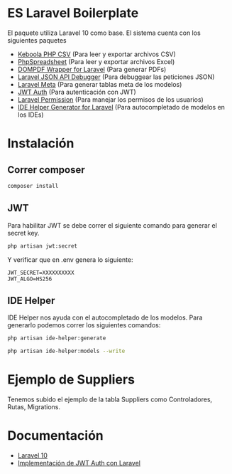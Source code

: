 # ES Laravel Boilerplate

El paquete utiliza Laravel 10 como base.
El sistema cuenta con los siguientes paquetes

- [Keboola PHP CSV](https://github.com/keboola/php-csv) (Para leer y exportar archivos CSV)
- [PhpSpreadsheet](https://github.com/PHPOffice/PhpSpreadsheet) (Para leer y exportar archivos Excel)
- [DOMPDF Wrapper for Laravel](https://github.com/barryvdh/laravel-dompdf) (Para generar PDFs)
- [Laravel JSON API Debugger](https://packagist.org/packages/lanin/laravel-api-debugger) (Para debuggear las peticiones
  JSON)
- [Laravel Meta](https://github.com/kodeine/laravel-meta) (Para generar tablas meta de los modelos)
- [JWT Auth](https://github.com/PHP-Open-Source-Saver/jwt-auth) (Para autenticación con JWT)
- [Laravel Permission](https://spatie.be/docs/laravel-permission/v5/introduction) (Para manejar los permisos de los
  usuarios)
- [IDE Helper Generator for Laravel](https://github.com/barryvdh/laravel-ide-helper) (Para autocompletado de modelos en
  los IDEs)

# Instalación

## Correr composer

```bash
composer install
```

## JWT

Para habilitar JWT se debe correr el siguiente comando para generar el secret key.

```bash
php artisan jwt:secret
```

Y verificar que en .env genera lo siguiente:

```
JWT_SECRET=XXXXXXXXXX
JWT_ALGO=HS256
```

## IDE Helper

IDE Helper nos ayuda con el autocompletado de los modelos.
Para generarlo podemos correr los siguientes comandos:

```bash
php artisan ide-helper:generate
```

```bash
php artisan ide-helper:models --write
```

# Ejemplo de Suppliers

Tenemos subido el ejemplo de la tabla Suppliers como Controladores, Rutas, Migrations.

# Documentación

- [Laravel 10](https://laravel.com/docs/10.x/releases)
- [Implementación de JWT Auth con Laravel](https://blog.logrocket.com/implementing-jwt-authentication-laravel-9/)
